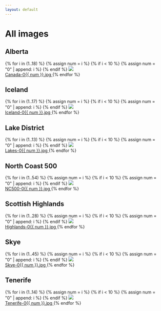 ```yaml
---
layout: default
---
```


<h1>All images</h1>

<h2>Alberta</h2>

<div class="flex flex-wrap">
  {% for i in (1..18) %}
    {% assign num = i %}
    {% if i < 10 %}
        {% assign num = "0" | append: i %}
    {% endif %}
    <a href="https://mathaywarduk.imgix.net/Canada-0{{ num }}.jpg" target="_blank" class="w-1/3 p-2">
      <img src="https://mathaywarduk.imgix.net/Canada-0{{ num }}.jpg?w=600&h=400&fit=crop"><br>
      Canada-0{{ num }}.jpg
    </a>
  {% endfor %}
</div>

<h2>Iceland</h2>

<div class="flex flex-wrap">
  {% for i in (1..17) %}
    {% assign num = i %}
    {% if i < 10 %}
        {% assign num = "0" | append: i %}
    {% endif %}
    <a href="https://mathaywarduk.imgix.net/Iceland-0{{ num }}.jpg" target="_blank" class="w-1/3 p-2">
      <img src="https://mathaywarduk.imgix.net/Iceland-0{{ num }}.jpg?w=600&h=400&fit=crop"><br>
      Iceland-0{{ num }}.jpg
    </a>
  {% endfor %}
</div>

<h2>Lake District</h2>

<div class="flex flex-wrap">
  {% for i in (1..13) %}
    {% assign num = i %}
    {% if i < 10 %}
        {% assign num = "0" | append: i %}
    {% endif %}
    <a href="https://mathaywarduk.imgix.net/Lakes-0{{ num }}.jpg" target="_blank" class="w-1/3 p-2">
      <img src="https://mathaywarduk.imgix.net/Lakes-0{{ num }}.jpg?w=600&h=400&fit=crop"><br>
      Lakes-0{{ num }}.jpg
    </a>
  {% endfor %}
</div>

<h2>North Coast 500</h2>

<div class="flex flex-wrap">
  {% for i in (1..54) %}
    {% assign num = i %}
    {% if i < 10 %}
        {% assign num = "0" | append: i %}
    {% endif %}
    <a href="https://mathaywarduk.imgix.net/NC500-0{{ num }}.jpg" target="_blank" class="w-1/3 p-2">
      <img src="https://mathaywarduk.imgix.net/NC500-0{{ num }}.jpg?w=600&h=400&fit=crop"><br>
      NC500-0{{ num }}.jpg
    </a>
  {% endfor %}
</div>

<h2>Scottish Highlands</h2>

<div class="flex flex-wrap">
  {% for i in (1..28) %}
    {% assign num = i %}
    {% if i < 10 %}
        {% assign num = "0" | append: i %}
    {% endif %}
    <a href="https://mathaywarduk.imgix.net/Highlands-0{{ num }}.jpg" target="_blank" class="w-1/3 p-2">
      <img src="https://mathaywarduk.imgix.net/Highlands-0{{ num }}.jpg?w=600&h=400&fit=crop"><br>
      Highlands-0{{ num }}.jpg
    </a>
  {% endfor %}
</div>

<h2>Skye</h2>

<div class="flex flex-wrap">
  {% for i in (1..45) %}
    {% assign num = i %}
    {% if i < 10 %}
        {% assign num = "0" | append: i %}
    {% endif %}
    <a href="https://mathaywarduk.imgix.net/Skye-0{{ num }}.jpg" target="_blank" class="w-1/3 p-2">
      <img src="https://mathaywarduk.imgix.net/Skye-0{{ num }}.jpg?w=600&h=400&fit=crop"><br>
      Skye-0{{ num }}.jpg
    </a>
  {% endfor %}
</div>

<h2>Tenerife</h2>

<div class="flex flex-wrap">
  {% for i in (1..14) %}
    {% assign num = i %}
    {% if i < 10 %}
        {% assign num = "0" | append: i %}
    {% endif %}
    <a href="https://mathaywarduk.imgix.net/Tenerife-0{{ num }}.jpg" target="_blank" class="w-1/3 p-2">
      <img src="https://mathaywarduk.imgix.net/Tenerife-0{{ num }}.jpg?w=600&h=400&fit=crop"><br>
      Tenerife-0{{ num }}.jpg
    </a>
  {% endfor %}
</div>